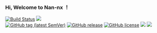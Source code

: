 ### Hi, Welcome to Nan-nx ！

[![Build Status](https://github.com/Nan-nx/En/actions/workflows/build.yml/badge.svg)](https://github.com/Nan-nx/En/actions)
![](https://visitor-badge.glitch.me/badge?page_id=Nan-nx)  
[![GitHub tag (latest SemVer)](https://img.shields.io/github/tag/Nan-nx/En.svg)](https://github.com/Nan-nx/En/tags)
[![GitHub release](https://img.shields.io/github/release/Nan-nx/En.svg)](https://github.com/Nan-nx/En/releases)
[![GitHub license](https://img.shields.io/github/license/Nan-nx/En.svg)](https://github.com/Nan-nx/En/blob/master/LICENSE) 
<a href="https://github.com/Nan-nx/En"><img src='https://img.shields.io/badge/Quan_X-v2.0-blue'/></a> 
<a href="https://t.me/Nan_nx"><img src='https://img.shields.io/badge/Contact-Nan--nx-green'/></a>
